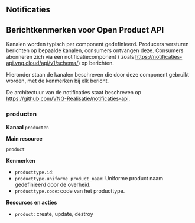 ## Notificaties
## Berichtkenmerken voor Open Product API

Kanalen worden typisch per component gedefinieerd. Producers versturen berichten op bepaalde kanalen,
consumers ontvangen deze. Consumers abonneren zich via een notificatiecomponent (
zoals <a href="https://notificaties-api.vng.cloud/api/v1/schema/" rel="nofollow">https://notificaties-api.vng.cloud/api/v1/schema/</a>)
op berichten.

Hieronder staan de kanalen beschreven die door deze component gebruikt worden, met de kenmerken bij elk bericht.

De architectuur van de notificaties staat beschreven
op <a href="https://github.com/VNG-Realisatie/notificaties-api" rel="nofollow">https://github.com/VNG-Realisatie/notificaties-api</a>.

### producten

**Kanaal**
`producten`

**Main resource**

`product`

**Kenmerken**

* `producttype.id`:
* `producttype.uniforme_product_naam`: Uniforme product naam gedefinieerd door de overheid.
* `producttype.code`: code van het producttype.

**Resources en acties**

* <code>product</code>: create, update, destroy


